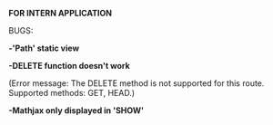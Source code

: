 **<strong>FOR INTERN APPLICATION</strong>**

BUGS:

**-'Path' static view**

**-DELETE function doesn't work**

(Error message: The DELETE method is not supported for this route. Supported methods: GET, HEAD.)

**-Mathjax only displayed in 'SHOW'**
